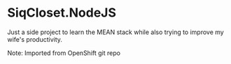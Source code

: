 # SiqCloset.NodeJS

Just a side project to learn the MEAN stack while also trying to improve my wife's productivity.

Note: Imported from OpenShift git repo

